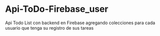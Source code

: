 # Api-ToDo-Firebase_user
Api Todo List con backend en Firebase agregando colecciones para cada usuario que tenga su registro de sus tareas
